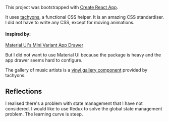 This project was bootstrapped with [Create React App](https://github.com/facebook/create-react-app).

It uses [tachyons](https://tachyons.io/), a functional CSS helper. It is an amazing CSS standardiser. I did not have to write any CSS, except for moving animations.

#### Inspired by:
[Material UI's Mini Variant App Drawer](https://material-ui.com/components/drawers/#mini-variant-drawer)

But I did not want to use Material UI because the package is heavy and the app drawer seems hard to configure.

The gallery of music artists is a [vinyl gallery component](https://tachyons.io/components/collections/vinyl/index.html) provided by tachyons.


Reflections
-------------------

I realised there's a problem with state management that I have not considered. I would like to use Redux to solve the global state management problem. The learning curve is steep.
